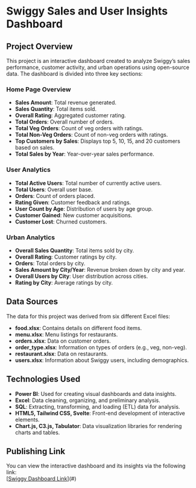 # Swiggy Sales and User Insights Dashboard

## Project Overview

This project is an interactive dashboard created to analyze Swiggy’s sales performance, customer activity, and urban operations using open-source data. The dashboard is divided into three key sections:

### Home Page Overview
- **Sales Amount**: Total revenue generated.
- **Sales Quantity**: Total items sold.
- **Overall Rating**: Aggregated customer rating.
- **Total Orders**: Overall number of orders.
- **Total Veg Orders**: Count of veg orders with ratings.
- **Total Non-Veg Orders**: Count of non-veg orders with ratings.
- **Top Customers by Sales**: Displays top 5, 10, 15, and 20 customers based on sales.
- **Total Sales by Year**: Year-over-year sales performance.

### User Analytics
- **Total Active Users**: Total number of currently active users.
- **Total Users**: Overall user base.
- **Orders**: Count of orders placed.
- **Rating Given**: Customer feedback and ratings.
- **User Count by Age**: Distribution of users by age group.
- **Customer Gained**: New customer acquisitions.
- **Customer Lost**: Churned customers.

### Urban Analytics
- **Overall Sales Quantity**: Total items sold by city.
- **Overall Rating**: Customer ratings by city.
- **Orders**: Total orders by city.
- **Sales Amount by City/Year**: Revenue broken down by city and year.
- **Overall Users by City**: User distribution across cities.
- **Rating by City**: Average ratings by city.

## Data Sources
The data for this project was derived from six different Excel files:
- **food.xlsx**: Contains details on different food items.
- **menu.xlsx**: Menu listings for restaurants.
- **orders.xlsx**: Data on customer orders.
- **order_type.xlsx**: Information on types of orders (e.g., veg, non-veg).
- **restaurant.xlsx**: Data on restaurants.
- **users.xlsx**: Information about Swiggy users, including demographics.

## Technologies Used
- **Power BI**: Used for creating visual dashboards and data insights.
- **Excel**: Data cleaning, organizing, and preliminary analysis.
- **SQL**: Extracting, transforming, and loading (ETL) data for analysis.
- **HTML5, Tailwind CSS, Svelte**: Front-end development of interactive elements.
- **Chart.js, C3.js, Tabulator**: Data visualization libraries for rendering charts and tables.

## Publishing Link
You can view the interactive dashboard and its insights via the following link:  
[[Swiggy Dashboard Link](https://app.powerbi.com/view?r=eyJrIjoiYzNkMjE3OTMtZWNhOS00MmMxLThlMWItYjg3YTAyOTFlZTNkIiwidCI6ImRmODY3OWNkLWE4MGUtNDVkOC05OWFjLWM4M2VkN2ZmOTVhMCJ9)](#)


